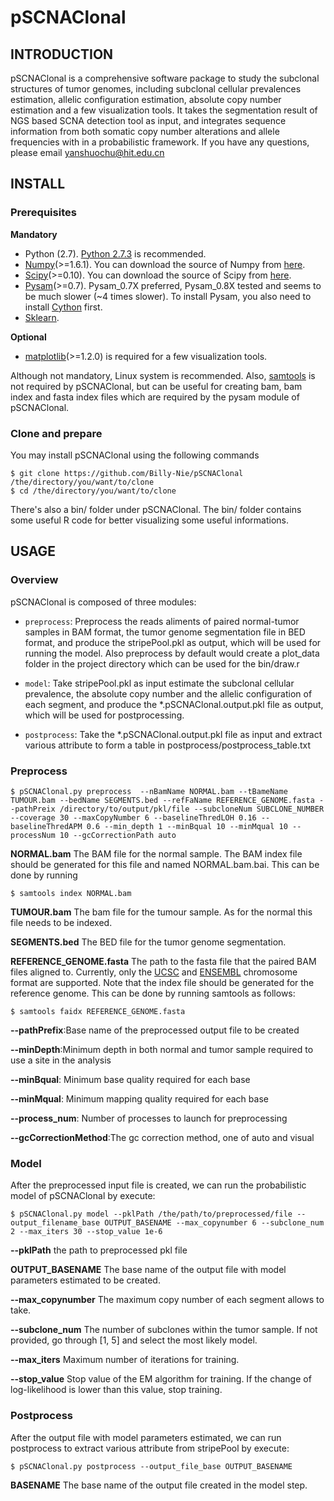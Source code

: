 # pSCNAClonal

## INTRODUCTION
pSCNAClonal is a comprehensive software package to study the subclonal structures of tumor genomes, including subclonal cellular prevalences estimation, allelic configuration estimation, absolute copy number estimation and a few visualization tools. It takes  the segmentation result of NGS based SCNA detection tool as input, and integrates sequence information from both somatic copy number alterations and allele frequencies with in a probabilistic framework. If you have any questions, please email yanshuochu@hit.edu.cn

## INSTALL

### Prerequisites

**Mandatory**

* Python (2.7). [Python 2.7.3](http://www.python.org/download/releases/2.7.3/) is recommended.
* [Numpy](http://www.numpy.org/)(>=1.6.1). You can download the source of Numpy from [here](http://sourceforge.net/projects/numpy/files/).
* [Scipy](http://www.scipy.org/)(>=0.10). You can download the source of Scipy from [here](http://sourceforge.net/projects/scipy/files/).
* [Pysam](https://code.google.com/p/pysam/)(>=0.7). Pysam_0.7X preferred, Pysam_0.8X tested and seems to be much slower (~4 times slower). To install Pysam, you also need to install [Cython](http://cython.org/) first. 
* [Sklearn](http://scikit-learn.org/stable/).

**Optional**
* [matplotlib](http://matplotlib.org/)(>=1.2.0) is required for a few visualization tools.

Although not mandatory, Linux system is recommended. Also, [samtools](http://samtools.sourceforge.net/) is not required by pSCNAClonal, but can be useful for creating bam, bam index and fasta index files which are required by the pysam module of pSCNAClonal.

### Clone and prepare
You may install pSCNAClonal using the following commands

```
$ git clone https://github.com/Billy-Nie/pSCNAClonal /the/directory/you/want/to/clone
$ cd /the/directory/you/want/to/clone
```

There's also a bin/ folder under pSCNAClonal. The bin/ folder contains some useful R code for better visualizing some useful informations.
## USAGE

### Overview
pSCNAClonal is composed of three modules:

* `preprocess`: Preprocess the reads aliments of paired normal-tumor samples in BAM format, the tumor genome segmentation file in BED format, and produce the stripePool.pkl as output, which will be used for running the model. Also preprocess by default would create a plot_data folder in the project directory which can be used for the bin/draw.r
* `model`: Take stripePool.pkl as input estimate the subclonal cellular prevalence, the absolute copy number and the allelic configuration of each segment, and produce the *.pSCNAClonal.output.pkl file as output, which will be used for postprocessing.

* `postprocess`: Take the *.pSCNAClonal.output.pkl file as input and extract various attribute to form a table in postprocess/postprocess_table.txt

### Preprocess
```
$ pSCNAClonal.py preprocess  --nBamName NORMAL.bam --tBameName TUMOUR.bam --bedName SEGMENTS.bed --refFaName REFERENCE_GENOME.fasta --pathPreix /directory/to/output/pkl/file --subcloneNum SUBCLONE_NUMBER --coverage 30 --maxCopyNumber 6 --baselineThredLOH 0.16 --baselineThredAPM 0.6 --min_depth 1 --minBqual 10 --minMqual 10 --processNum 10 --gcCorrectionPath auto
```

**NORMAL.bam** The BAM file for the normal sample. The BAM index file should be generated for this file and named NORMAL.bam.bai. This can be done by running

`$ samtools index NORMAL.bam`

**TUMOUR.bam** The bam file for the tumour sample. As for the normal this file needs to be indexed.

**SEGMENTS.bed** The BED file for the tumor genome segmentation.

**REFERENCE_GENOME.fasta** The path to the fasta file that the paired BAM files aligned to. Currently, only the
[UCSC](https://genome.ucsc.edu/FAQ/FAQformat.html#format1) and [ENSEMBL](http://uswest.ensembl.org/info/website/upload/bed.html) chromosome format are supported. Note that the index file should be generated for the reference genome. This can be done by running samtools as follows:

`$ samtools faidx REFERENCE_GENOME.fasta`

**--pathPrefix**:Base name of the preprocessed output file to be created

**--minDepth**:Minimum depth in both normal and tumor sample required to use a site in the analysis

**--minBqual**: Minimum base quality required for each base

**--minMqual**: Minimum mapping quality required for each base

**--process_num**: Number of processes to launch for preprocessing

**--gcCorrectionMethod**:The gc correction method, one of auto and visual

### Model
After the preprocessed input file is created, we can run the probabilistic model of pSCNAClonal by execute:
```
$ pSCNAClonal.py model --pklPath /the/path/to/preprocessed/file --output_filename_base OUTPUT_BASENAME --max_copynumber 6 --subclone_num 2 --max_iters 30 --stop_value 1e-6
```

**--pklPath** the path to preprocessed pkl file

**OUTPUT_BASENAME** The base name of the output file with model parameters estimated to be created.

**--max_copynumber** The maximum copy number of each segment allows to take.

**--subclone_num** The number of subclones within the tumor sample. If not provided, go through [1, 5] and select the most likely model.

**--max_iters** Maximum number of iterations for training.

**--stop_value** Stop value of the EM algorithm for training. If the change of log-likelihood is lower than this value, stop training.

### Postprocess
After the output file with model parameters estimated, we can run postprocess to extract various attribute from stripePool by execute:
```
$ pSCNAClonal.py postprocess --output_file_base OUTPUT_BASENAME
```

**BASENAME** The base name of the output file created in the model step.










